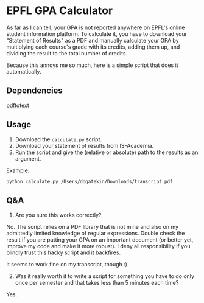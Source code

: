 # EPFL GPA Calculator

As far as I can tell, your GPA is not reported anywhere on EPFL's online student information platform. To calculate it, you have to download your "Statement of Results" as a PDF and manually calculate your GPA by multiplying each course's grade with its credits, adding them up, and dividing the result to the total number of credits.

Because this annoys me so much, here is a simple script that does it automatically.


## Dependencies

[pdftotext](https://github.com/jalan/pdftotext)


## Usage

1. Download the ```calculate.py``` script.
2. Download your statement of results from IS-Academia.
3. Run the script and give the (relative or absolute) path to the results as an argument.

Example:
```bash
python calculate.py /Users/dogatekin/Downloads/transcript.pdf
```


## Q&A

1. Are you sure this works correctly?

No. The script relies on a PDF library that is not mine and also on my admittedly limited knowledge of regular expressions. Double check the result if you are putting your GPA on an important document (or better yet, improve my code and make it more robust). I deny all responsibility if you blindly trust this hacky script and it backfires.

It seems to work fine on my transcript, though :)

2. Was it really worth it to write a script for something you have to do only once per semester and that takes less than 5 minutes each time?

Yes.
